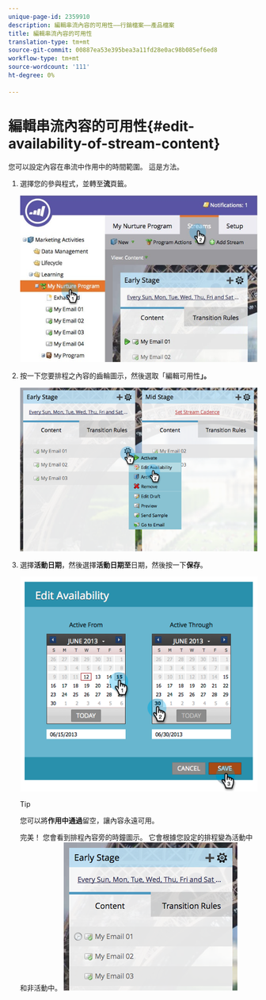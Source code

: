 ```yaml
---
unique-page-id: 2359910
description: 編輯串流內容的可用性——行銷檔案——產品檔案
title: 編輯串流內容的可用性
translation-type: tm+mt
source-git-commit: 00887ea53e395bea3a11fd28e0ac98b085ef6ed8
workflow-type: tm+mt
source-wordcount: '111'
ht-degree: 0%

---
```



# 編輯串流內容的可用性{#edit-availability-of-stream-content}

您可以設定內容在串流中作用中的時間範圍。 這是方法。

1. 選擇您的參與程式，並轉至&#x200B;**流**&#x200B;頁籤。

   ![](assets/cloneasteam-2.jpg)

1. 按一下您要排程之內容的齒輪圖示，然後選取「編輯可用性&#x200B;**」。**

   ![](assets/image2014-9-15-17-3a35-3a56.png)

1. 選擇&#x200B;**活動日期**，然後選擇**活動日期至**日期，然後按一下&#x200B;**保存**。

   ![](assets/image2014-9-15-17-3a36-3a0.png)

   >[!TIP]
   >
   >您可以將&#x200B;**作用中通過**&#x200B;留空，讓內容永遠可用。

   完美！ 您會看到排程內容旁的時鐘圖示。 它會根據您設定的排程變為活動中和非活動中。   ![](assets/image2014-9-15-17-3a36-3a4.png)

